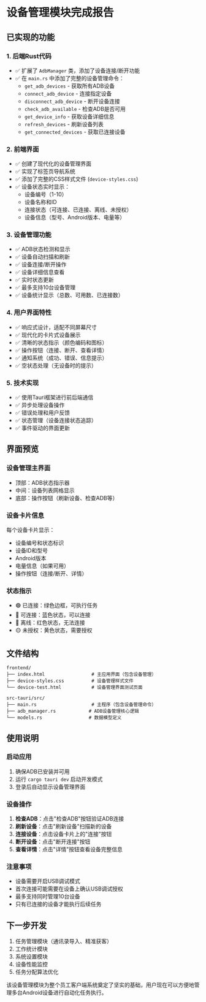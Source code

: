 # 设备管理模块完成报告

## 已实现的功能

### 1. 后端Rust代码
- ✅ 扩展了 `AdbManager` 类，添加了设备连接/断开功能
- ✅ 在 `main.rs` 中添加了完整的设备管理命令：
  - `get_adb_devices` - 获取所有ADB设备
  - `connect_adb_device` - 连接指定设备
  - `disconnect_adb_device` - 断开设备连接
  - `check_adb_available` - 检查ADB是否可用
  - `get_device_info` - 获取设备详细信息
  - `refresh_devices` - 刷新设备列表
  - `get_connected_devices` - 获取已连接设备

### 2. 前端界面
- ✅ 创建了现代化的设备管理界面
- ✅ 实现了标签页导航系统
- ✅ 添加了完整的CSS样式文件 (`device-styles.css`)
- ✅ 设备状态实时显示：
  - 设备编号（1-10）
  - 设备名称和ID
  - 连接状态（可连接、已连接、离线、未授权）
  - 设备信息（型号、Android版本、电量等）

### 3. 设备管理功能
- ✅ ADB状态检测和显示
- ✅ 设备自动扫描和刷新
- ✅ 设备连接/断开操作
- ✅ 设备详细信息查看
- ✅ 实时状态更新
- ✅ 最多支持10台设备管理
- ✅ 设备统计显示（总数、可用数、已连接数）

### 4. 用户界面特性
- ✅ 响应式设计，适配不同屏幕尺寸
- ✅ 现代化的卡片式设备展示
- ✅ 清晰的状态指示（颜色编码和图标）
- ✅ 操作按钮（连接、断开、查看详情）
- ✅ 通知系统（成功、错误、信息提示）
- ✅ 空状态处理（无设备时的提示）

### 5. 技术实现
- ✅ 使用Tauri框架进行前后端通信
- ✅ 异步处理设备操作
- ✅ 错误处理和用户反馈
- ✅ 状态管理（设备连接状态追踪）
- ✅ 事件驱动的界面更新

## 界面预览

### 设备管理主界面
- 顶部：ADB状态指示器
- 中间：设备列表网格显示
- 底部：操作按钮（刷新设备、检查ADB等）

### 设备卡片信息
每个设备卡片显示：
- 设备编号和状态标识
- 设备ID和型号
- Android版本
- 电量信息（如果可用）
- 操作按钮（连接/断开、详情）

### 状态指示
- 🟢 已连接：绿色边框，可执行任务
- 🔵 可连接：蓝色状态，可以连接
- 🔴 离线：红色状态，无法连接
- 🟡 未授权：黄色状态，需要授权

## 文件结构
```
frontend/
├── index.html                 # 主应用界面（包含设备管理）
├── device-styles.css          # 设备管理样式文件
└── device-test.html           # 设备管理界面测试页面

src-tauri/src/
├── main.rs                    # 主程序（包含设备管理命令）
├── adb_manager.rs            # ADB设备管理核心逻辑
└── models.rs                 # 数据模型定义
```

## 使用说明

### 启动应用
1. 确保ADB已安装并可用
2. 运行 `cargo tauri dev` 启动开发模式
3. 登录后自动显示设备管理界面

### 设备操作
1. **检查ADB**：点击"检查ADB"按钮验证ADB连接
2. **刷新设备**：点击"刷新设备"扫描新的设备
3. **连接设备**：点击设备卡片上的"连接"按钮
4. **断开设备**：点击"断开连接"按钮
5. **查看详情**：点击"详情"按钮查看设备完整信息

### 注意事项
- 设备需要开启USB调试模式
- 首次连接可能需要在设备上确认USB调试授权
- 最多支持同时管理10台设备
- 只有已连接的设备才能执行后续任务

## 下一步开发
1. 任务管理模块（通讯录导入、精准获客）
2. 工作统计模块
3. 系统设置模块
4. 设备性能监控
5. 任务分配算法优化

该设备管理模块为整个员工客户端系统奠定了坚实的基础，用户现在可以方便地管理多台Android设备进行自动化任务执行。
